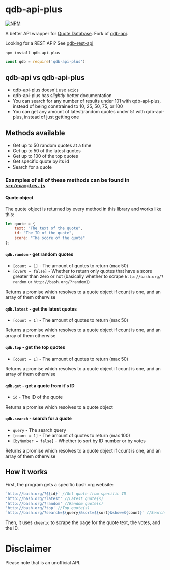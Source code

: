 # qdb-api-plus

[![NPM](https://nodei.co/npm/qdb-api-plus.png?compact=true)](https://nodei.co/npm/qdb-api-plus/)

A better API wrapper for [Quote Database](http://bash.org/). Fork of [qdb-api](https://github.com/MarkNjunge/qdb-api).

Looking for a REST API? See [qdb-rest-api](https://github.com/MarkNjunge/qdb-rest-api)

`npm install qdb-api-plus`

```Javascript
const qdb = require('qdb-api-plus')
```

## qdb-api vs qdb-api-plus

* qdb-api-plus doesn't use `axios`
* qdb-api-plus has *slightly* better documentation
* You can search for any number of results under 101 with qdb-api-plus, instead of being constrained to 10, 25, 50, 75, or 100
* You can get any amount of latest/random quotes under 51 with qdb-api-plus, instead of just getting one

## Methods available

* Get up to 50 random quotes at a time
* Get up to 50 of the latest quotes
* Get up to 100 of the top quotes
* Get specific quote by its id
* Search for a quote

### Examples of all of these methods can be found in [`src/examples.js`](src/examples.js)

#### Quote object
The quote object is returned by every method in this library and works like this:

```JavaScript
let quote = {
	text: "The text of the quote",
	id: "The ID of the quote",
	score: "The score of the quote"
};
```

#### `qdb.random` - get random quotes
* `[count = 1]` - The amount of quotes to return (max 50)
* `[over0 = false]` - Whether to return only quotes that have a score greater than zero or not (basically whether to scrape `http://bash.org/?random` or `http://bash.org/?random1`)

Returns a promise which resolves to a quote object if count is one, and an array of them otherwise

#### `qdb.latest` - get the latest quotes
* `[count = 1]` - The amount of quotes to return (max 50)

Returns a promise which resolves to a quote object if count is one, and an array of them otherwise

#### `qdb.top` - get the top quotes
* `[count = 1]` - The amount of quotes to return (max 50)

Returns a promise which resolves to a quote object if count is one, and an array of them otherwise

#### `qdb.get` - get a quote from it's ID
* `id` - The ID of the quote

Returns a promise which resolves to a quote object

#### `qdb.search` - search for a quote
* `query` - The search query
* `[count = 1]` - The amount of quotes to return (max 100)
* `[byNumber = false]` - Whether to sort by ID number or by votes

Returns a promise which resolves to a quote object if count is one, and an array of them otherwise

## How it works
First, the program gets a specific bash.org website:

```Javascript
`http://bash.org/?${id}` //Get quote from specific ID
'http://bash.org/?latest' //Latest quote(s)
'http://bash.org/?random' //Random quote(s)
'http://bash.org/?top' //Top quote(s)
`http://bash.org/?search=${query}&sort=${sort}&show=${count}` //Search
```

Then, it uses `cheerio` to scrape the page for the quote text, the votes, and the ID.

# Disclaimer

Please note that is an unofficial API.
